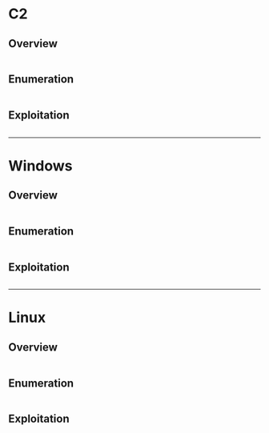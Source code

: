 # C2
## Overview 

```markdown
```
## Enumeration 

```markdown
```
## Exploitation 

```markdown
```

---
# Windows
## Overview 

```markdown
```
## Enumeration 

```markdown
```
## Exploitation 

```markdown
```

----
# Linux
## Overview 

```markdown
```
## Enumeration 

```markdown
```
## Exploitation 

```markdown
```
